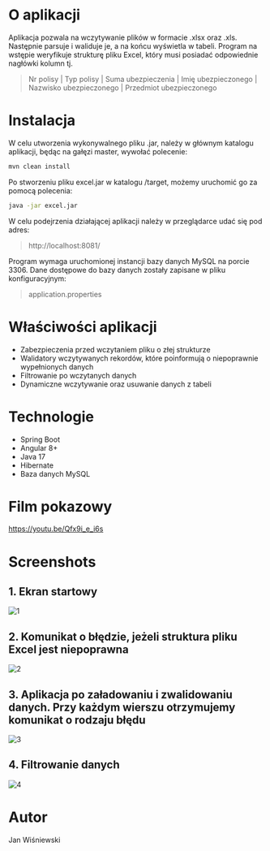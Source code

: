 # O aplikacji

Aplikacja pozwala na wczytywanie plików w formacie .xlsx oraz .xls. Następnie parsuje i waliduje je, a na końcu wyświetla w tabeli. Program na wstępie weryfikuje strukturę pliku Excel, który musi posiadać odpowiednie nagłówki kolumn tj.

> Nr polisy | Typ polisy | Suma ubezpieczenia | Imię ubezpieczonego | Nazwisko ubezpieczonego | Przedmiot ubezpieczonego


# Instalacja

W celu utworzenia wykonywalnego pliku .jar, należy w głównym katalogu aplikacji, będąc na gałęzi master, wywołać polecenie:

```bash
mvn clean install
```
Po stworzeniu pliku excel.jar w katalogu /target, możemy uruchomić go za pomocą polecenia:

```bash
java -jar excel.jar
```

W celu podejrzenia działającej aplikacji należy w przeglądarce udać się pod adres:
> http://localhost:8081/

Program wymaga uruchomionej instancji bazy danych MySQL na porcie 3306. Dane dostępowe do bazy danych zostały zapisane w pliku konfiguracyjnym:

> application.properties

# Właściwości aplikacji
* Zabezpieczenia przed wczytaniem pliku o złej strukturze
* Walidatory wczytywanych rekordów, które poinformują o niepoprawnie wypełnionych danych
* Filtrowanie po wczytanych danych
* Dynamiczne wczytywanie oraz usuwanie danych z tabeli

# Technologie

* Spring Boot
* Angular 8+
* Java 17
* Hibernate 
* Baza danych MySQL

# Film pokazowy

https://youtu.be/Qfx9i_e_i6s

# Screenshots

## 1. Ekran startowy
![1](https://i.ibb.co/71R9jjK/app2.png)

## 2. Komunikat o błędzie, jeżeli struktura pliku Excel jest niepoprawna
![2](https://i.ibb.co/tZ9HGnc/app3.png)

## 3. Aplikacja po załadowaniu i zwalidowaniu danych. Przy każdym wierszu otrzymujemy komunikat o rodzaju błędu
![3](https://i.ibb.co/rmP11G8/app1.png)

## 4. Filtrowanie danych
![4](https://i.ibb.co/LNbb8F8/app4.png)

# Autor

Jan Wiśniewski
